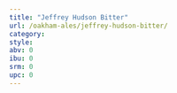 ```yaml
---
title: "Jeffrey Hudson Bitter"
url: /oakham-ales/jeffrey-hudson-bitter/
category: 
style: 
abv: 0
ibu: 0
srm: 0
upc: 0
---
```


